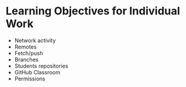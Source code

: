 # Learning Objectives for Individual Work

* Network activity
* Remotes
* Fetch/push
* Branches
* Students repositories
* GitHub Classroom
* Permissions
